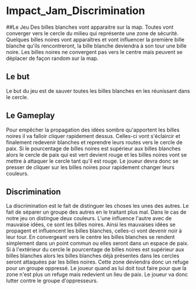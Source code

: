 # Impact_Jam_Discrimination


##Le Jeu
Des billes blanches vont apparaitre sur la map. Toutes vont converger vers le cercle du milieu qui représente une zone de sécurité. Quelques billes noires vont apparaîtres et vont influencer la première bille blanche qu'ils rencontreront, la bille blanche deviendra à son tour une bille noire. Les billes noires ne convergent pas vers le centre mais peuvent se déplacer de façon random sur la map.


## Le but
Le but du jeu est de sauver toutes les billes blanches en les réunissant dans le cercle.


## Le Gameplay
Pour empêcher la propagation des idées sombre qu'apportent les billes noires il va falloir cliquer rapidement dessus. Celles-ci vont s'éclaircir et finalement redevenir blanches et reprendre leurs routes vers le cercle de paix. Si le pourcentage de billes noires est supérieur aux billes blanches alors le cercle de paix qui est vert devient rouge et les billes noires vont se mettre à attaquer le cercle tant qu'il est rouge. Le joueur devra donc se presser de cliquer sur les billes noires pour rapidement changer leurs couleurs.


## Discrimination
La discrimination est le fait de distinguer les choses les unes des autres. Le fait de séparer un groupe des autres en le traitant plus mal. Dans le cas de notre jeu on distingue deux couleurs. L'une influence l'autre avec de mauvaise idées, ce sont les billes noires. Ainsi les mauvaises idées se propagent et influencent les billes blanches, celles-ci vont devenir noir à leur tour. En convergeant vers le centre les billes blanches se rendent simplement dans un point commun ou elles seront dans un espace de paix. Si à l'extérieur du cercle le pourcentage de billes noires est supérieur aux billes blanches alors les billes blanches déjà présentes dans les cercles seront attaquées par les billes noires. Cette zone deviendra donc un refuge pour un groupe oppressé. Le joueur quand as lui doit tout faire pour que la zone n'est plus un refuge mais redevient un lieu de paix. Le joueur va donc lutter contre le groupe d'oppresseurs.